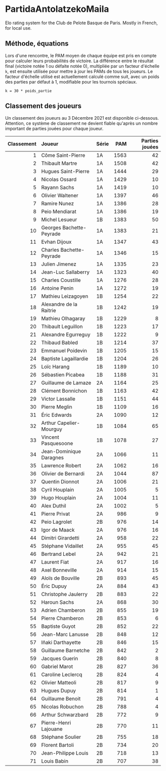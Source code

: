 # PartidaAntolatzekoMaila
Elo rating system for the Club de Pelote Basque de Paris. Mostly in French, for local use.

## Méthode, équations
Lors d'une rencontre, le PAM moyen de chaque équipe est pris en compte pour calculer leurs probabilités de victoire. La différence entre le résultat final (victoire notée 1 ou défaite notée 0), multipliée par un facteur d'échelle `k`, est ensuite utilisée pour mettre à jour les PAMs de tous les joueurs. Le facteur d'échelle utilisé est actuellement calculé comme suit, avec un poids des parties par défaut à 1, modifiable pour les tournois spéciaux.

```
k = 30 * poids_partie
```

## Classement des joueurs
Un classement des joueurs au 3 Décembre 2021 est disponible ci-dessous. Attention, ce système de classement ne devient fiable qu'après un nombre important de parties jouées pour chaque joueur.

|   Classement | Joueur                   | Série   |   PAM |   Parties jouées |
|-------------:|:-------------------------|:--------|------:|-----------------:|
|            1 | Côme Saint-Pierre        | 1A      |  1563 |               42 |
|            2 | Thibault Martre          | 1A      |  1508 |               42 |
|            3 | Hugues Saint-Pierre      | 1A      |  1444 |               29 |
|            4 | Nicolas Ossard           | 1A      |  1429 |               10 |
|            5 | Rayann Sachs             | 1A      |  1419 |               10 |
|            6 | Olivier Waltener         | 1A      |  1397 |               46 |
|            7 | Ramire Nunez             | 1A      |  1386 |               28 |
|            8 | Peio Mendiarat           | 1A      |  1386 |               19 |
|            9 | Michel Lesueur           | 1B      |  1383 |               50 |
|           10 | Georges Bachette-Peyrade | 1A      |  1383 |               21 |
|           11 | Evhan Dijoux             | 1A      |  1347 |               43 |
|           12 | Charles Bachette-Peyrade | 1A      |  1346 |               15 |
|           13 | Julien Jimenez           | 1A      |  1335 |               23 |
|           14 | Jean-Luc Sallaberry      | 1A      |  1323 |               40 |
|           15 | Charles Coustille        | 1A      |  1276 |               28 |
|           16 | Antoine Penin            | 1A      |  1272 |               19 |
|           17 | Mathieu Leizagoyen       | 1B      |  1254 |               22 |
|           18 | Alexandre de la Raitrie  | 1B      |  1242 |               19 |
|           19 | Mathieu Olhagaray        | 1B      |  1229 |                8 |
|           20 | Thibault Leguillon       | 1B      |  1223 |               17 |
|           21 | Alexandre Egurreguy      | 1B      |  1222 |                9 |
|           22 | Thibaud Babled           | 1B      |  1214 |               37 |
|           23 | Emmanuel Poidevin        | 1B      |  1205 |               15 |
|           24 | Baptiste Lagaillardie    | 1B      |  1204 |               26 |
|           25 | Loïc Harang              | 1B      |  1189 |               10 |
|           26 | Sébastien Picabea        | 1B      |  1188 |               31 |
|           27 | Guillaume de Lamaze      | 2A      |  1164 |               25 |
|           28 | Clément Bonnichon        | 1B      |  1163 |               42 |
|           29 | Victor Lassalle          | 1B      |  1151 |               44 |
|           30 | Pierre Meglin            | 1B      |  1109 |               16 |
|           31 | Éric Edwards             | 2A      |  1090 |               12 |
|           32 | Arthur Capelier-Mourguy  | 1B      |  1084 |               65 |
|           33 | Vincent Pasquesoone      | 1B      |  1078 |               27 |
|           34 | Jean-Dominique Daragnes  | 2A      |  1066 |               11 |
|           35 | Lawrence Robert          | 2A      |  1062 |               16 |
|           36 | Olivier de Bernardi      | 2A      |  1044 |               87 |
|           37 | Quentin Dionnot          | 2A      |  1006 |               21 |
|           38 | Cyril Houplain           | 2A      |  1005 |                5 |
|           39 | Hugo Houplain            | 2A      |  1004 |               11 |
|           40 | Alex Duthil              | 2A      |  1002 |                5 |
|           41 | Pierre Privat            | 2A      |   986 |                9 |
|           42 | Peio Lagrolet            | 2B      |   976 |               14 |
|           43 | Igor de Maack            | 2A      |   976 |               16 |
|           44 | Dimitri Girardetti       | 2A      |   958 |               22 |
|           45 | Stéphane Vidaillet       | 2A      |   955 |               45 |
|           46 | Bertrand Lebel           | 2A      |   942 |               21 |
|           47 | Laurent Fiat             | 2A      |   917 |               16 |
|           48 | Axel Bonneville          | 2A      |   914 |               15 |
|           49 | Aloïs de Bouville        | 2B      |   893 |               45 |
|           50 | Éric Dupuy               | 2A      |   884 |               43 |
|           51 | Christophe Jaulerry      | 2B      |   883 |               22 |
|           52 | Haroun Sachs             | 2A      |   868 |               30 |
|           53 | Adrien Chamberon         | 2B      |   855 |               19 |
|           54 | Pierre Chamberon         | 2B      |   853 |                6 |
|           55 | Baptiste Guyot           | 2B      |   852 |               22 |
|           56 | Jean-Marc Lanusse        | 2B      |   848 |               12 |
|           57 | Iñaki Darthayette        | 2B      |   846 |               15 |
|           58 | Guillaume Barnetche      | 2B      |   842 |                2 |
|           59 | Jacques Guerin           | 2B      |   840 |                8 |
|           60 | Gabriel Marot            | 2B      |   827 |               36 |
|           61 | Caroline Leclercq        | 2B      |   824 |                4 |
|           62 | Olivier Matteoli         | 2B      |   817 |                9 |
|           63 | Hugues Dupuy             | 2B      |   814 |                1 |
|           64 | Guillaume Benoit         | 2B      |   791 |                4 |
|           65 | Nicolas Robuchon         | 2B      |   788 |                4 |
|           66 | Arthur Schwarzbard       | 2B      |   772 |                9 |
|           67 | Pierre-Henri Lajouane    | 2B      |   770 |               11 |
|           68 | Stéphane Soulier         | 2B      |   755 |               18 |
|           69 | Florent Bartoli          | 2B      |   734 |               20 |
|           70 | Jean-Philippe Louis      | 2B      |   718 |               13 |
|           71 | Louis Babin              | 2B      |   707 |               38 |
